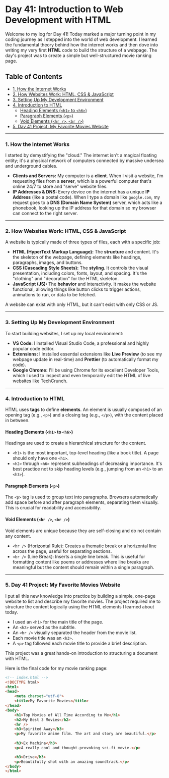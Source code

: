 # Day 41: Introduction to Web Development with HTML

Welcome to my log for Day 41! Today marked a major turning point in my coding journey as I stepped into the world of web development. I learned the fundamental theory behind how the internet works and then dove into writing my very first **HTML** code to build the structure of a webpage. The day's project was to create a simple but well-structured movie ranking page.

## Table of Contents
- [1. How the Internet Works](#1-how-the-internet-works)
- [2. How Websites Work: HTML, CSS & JavaScript](#2-how-websites-work-html-css--javascript)
- [3. Setting Up My Development Environment](#3-setting-up-my-development-environment)
- [4. Introduction to HTML](#4-introduction-to-html)
  - [Heading Elements (`<h1>` to `<h6>`)](#heading-elements-h1-to-h6)
  - [Paragraph Elements (`<p>`)](#paragraph-elements-p)
  - [Void Elements (`<hr />`, `<br />`)](#void-elements-hr---br-)
- [5. Day 41 Project: My Favorite Movies Website](#5-day-41-project-my-favorite-movies-website)

---

### 1. How the Internet Works
I started by demystifying the "cloud." The internet isn't a magical floating entity; it's a physical network of computers connected by massive undersea and underground cables.

-   **Clients and Servers:** My computer is a **client**. When I visit a website, I'm requesting files from a **server**, which is a powerful computer that's online 24/7 to store and "serve" website files.
-   **IP Addresses & DNS:** Every device on the internet has a unique **IP Address** (like a postal code). When I type a domain like `google.com`, my request goes to a **DNS (Domain Name System)** server, which acts like a phonebook, looking up the IP address for that domain so my browser can connect to the right server.


---

### 2. How Websites Work: HTML, CSS & JavaScript
A website is typically made of three types of files, each with a specific job:

-   **HTML (HyperText Markup Language):** The **structure** and content. It's the skeleton of the webpage, defining elements like headings, paragraphs, images, and buttons.
-   **CSS (Cascading Style Sheets):** The **styling**. It controls the visual presentation, including colors, fonts, layout, and spacing. It's the "clothing" and "decoration" for the HTML skeleton.
-   **JavaScript (JS):** The **behavior** and interactivity. It makes the website functional, allowing things like button clicks to trigger actions, animations to run, or data to be fetched.

A website can exist with only HTML, but it can't exist with only CSS or JS.

---

### 3. Setting Up My Development Environment
To start building websites, I set up my local environment:
-   **VS Code:** I installed Visual Studio Code, a professional and highly popular code editor.
-   **Extensions:** I installed essential extensions like **Live Preview** (to see my webpage update in real-time) and **Prettier** (to automatically format my code).
-   **Google Chrome:** I'll be using Chrome for its excellent Developer Tools, which I used to inspect and even temporarily edit the HTML of live websites like TechCrunch.

---

### 4. Introduction to HTML
HTML uses **tags** to define **elements**. An element is usually composed of an opening tag (e.g., `<p>`) and a closing tag (e.g., `</p>`), with the content placed in between.

#### Heading Elements (`<h1>` to `<h6>`)
Headings are used to create a hierarchical structure for the content.
-   `<h1>` is the most important, top-level heading (like a book title). A page should only have one `<h1>`.
-   `<h2>` through `<h6>` represent subheadings of decreasing importance. It's best practice not to skip heading levels (e.g., jumping from an `<h1>` to an `<h3>`).

#### Paragraph Elements (`<p>`)
The `<p>` tag is used to group text into paragraphs. Browsers automatically add space before and after paragraph elements, separating them visually. This is crucial for readability and accessibility.

#### Void Elements (`<hr />`, `<br />`)
Void elements are unique because they are self-closing and do not contain any content.
-   `<hr />` (Horizontal Rule): Creates a thematic break or a horizontal line across the page, useful for separating sections.
-   `<br />` (Line Break): Inserts a single line break. This is useful for formatting content like poems or addresses where line breaks are meaningful but the content should remain within a single paragraph.

---

### 5. Day 41 Project: My Favorite Movies Website
I put all this new knowledge into practice by building a simple, one-page website to list and describe my favorite movies. The project required me to structure the content logically using the HTML elements I learned about today.

-   I used an `<h1>` for the main title of the page.
-   An `<h2>` served as the subtitle.
-   An `<hr />` visually separated the header from the movie list.
-   Each movie title was an `<h3>`.
-   A `<p>` tag followed each movie title to provide a brief description.

This project was a great hands-on introduction to structuring a document with HTML.

Here is the final code for my movie ranking page:

```html
<!-- index.html -->
<!DOCTYPE html>
<html>
<head>
    <meta charset="utf-8">
    <title>My Favorite Movies</title>
</head>
<body>
    <h1>Top Movies of All Time According to Me</h1>
    <h2>My Best 3 Movies</h2>
    <hr />
    <h3>Spirited Away</h3>
    <p>My favorite anime film. The art and story are beautiful.</p>
    
    <h3>Ex Machina</h3>
    <p>A really cool and thought-provoking sci-fi movie.</p>

    <h3>Drive</h3>
    <p>Beautifully shot with an amazing soundtrack.</p>
</body>
</html>
```